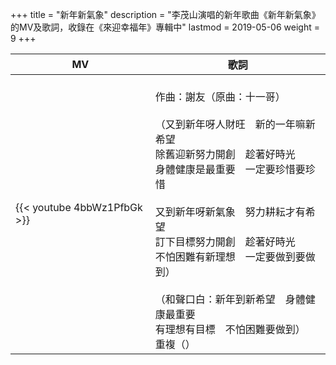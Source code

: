 +++
title = "新年新氣象"
description = "李茂山演唱的新年歌曲《新年新氣象》的MV及歌詞，收錄在《來迎幸福年》專輯中"
lastmod = 2019-05-06
weight = 9
+++

MV  | 歌詞  
--------------|-------
{{< youtube 4bbWz1PfbGk >}}|<br/>作曲：謝友（原曲：十一哥）<br/><br/>（又到新年呀人財旺　新的一年嘛新希望<br/>除舊迎新努力開創　趁著好時光<br/>身體健康是最重要　一定要珍惜要珍惜<br/><br/>又到新年呀新氣象　努力耕耘才有希望<br/>訂下目標努力開創　趁著好時光<br/>不怕困難有新理想　一定要做到要做到）<br/><br/>（和聲口白：新年到新希望　身體健康最重要<br/>有理想有目標　不怕困難要做到）<br/>重複（）